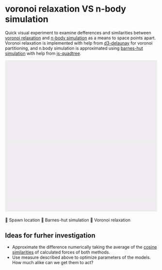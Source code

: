 # voronoi relaxation VS n-body simulation

Quick visual experiment to examine defferences and similarities between [voronoi relaxation](https://en.wikipedia.org/wiki/Lloyd%27s_algorithm) and [n-body simulation](https://en.wikipedia.org/wiki/N-body_simulation) as a means to space points apart. Voronoi relaxation is implemented with help from [d3-delaunay](https://en.wikipedia.org/wiki/Lloyd%27s_algorithm) for voronoi partitioning, and n.body simulation is approximated using [barnes-hut simulation](https://en.wikipedia.org/wiki/Barnes%E2%80%93Hut_simulation) with help from [js-quadtree](https://www.npmjs.com/package/js-quadtree).


![Alt text](sim.gif)

🔵 Spawn location
🍏 Barnes-hut simulation
🍎 Voronoi relaxation




## Ideas for furher investigation
* Approximate the difference numerically taking the average of the [cosine similarities](https://en.wikipedia.org/wiki/Cosine_similaries) of calculated forces of both methods.
* Use measure described above to optimize parameters of the models. How much alike can we get them to act?
